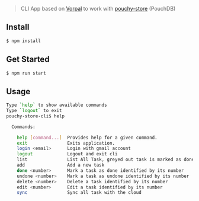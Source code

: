 > CLI App based on [Vorpal](http://vorpal.js.org/) to work with [pouchy-store](https://github.com/eFishery/pouchy-store) (PouchDB)

## Install

```bash
$ npm install
```


## Get Started

```bash
$ npm run start
```

## Usage

```bash
Type `help` to show available commands
Type `logout` to exit
pouchy-store-cli$ help

  Commands:

    help [command...]  Provides help for a given command.
    exit               Exits application.
    login <email>      Login with gmail account
    logout             Logout and exit cli
    list               List All Task, greyed out task is marked as done
    add                Add a new task
    done <number>      Mark a task as done identified by its number
    undone <number>    Mark a task as undone identified by its number
    delete <number>    Delete a task identified by its number
    edit <number>      Edit a task identified by its number
    sync               Sync all task with the cloud
```